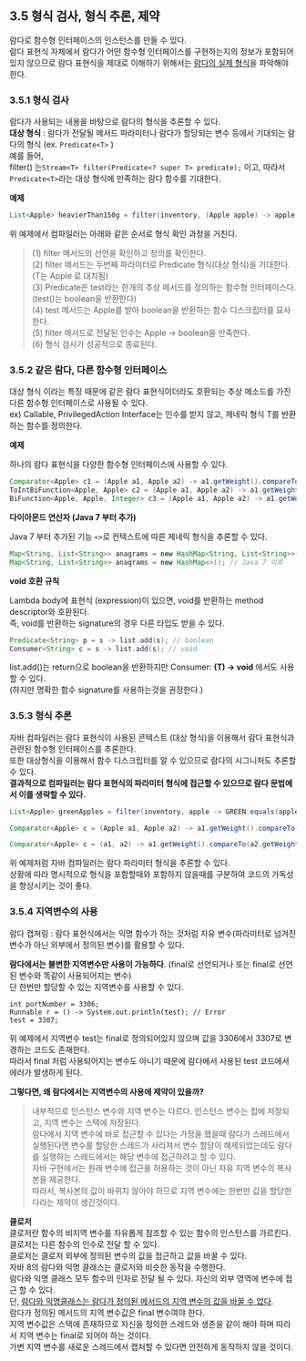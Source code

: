  ## 3.5 형식 검사, 형식 추론, 제약

람다로 함수형 인터페이스의 인스턴스를 만들 수 있다.<br>
람다 표현식 자체에서 람다가 어떤 함수형 인터페이스를 구현하는지의 정보가 포함되어 있지 않으므로 람다 표현식을 제대로 이해하기 위해서는 <u>람다의 실제 형식</u>을 파악해야 한다.

### 3.5.1 형식 검사

람다가 사용되는 내용을 바탕으로 람다의 형식을 추론할 수 있다.<br>
**대상 형식** : 람다가 전달될 메서드 파라미터나 람다가 할당되는 변수 등에서 기대되는 람다의 형식 (ex. `Predicate<T>` )<br>
예를 들어,<br>
filter() 는`Stream<T> filter(Predicate<? super T> predicate);` 이고, 따라서 `Predicate<T>`라는 대상 형식에 만족하는 람다 함수를 기대한다. 

**예제**

```java
List<Apple> heavierThan150g = filter(inventory, (Apple apple) -> apple.getWeight() > 150);
```

위 예제에서 컴파일러는 아래와 같은 순서로 형식 확인 과정을 거친다.

> (1) filter 메서드의 선언을 확인하고 정의를 확인한다.<br>
> (2) filter 메서드는 두번째 파라미터로 Predicate<Apple> 형식(대상 형식)을 기대한다. (T는 Apple 로 대치됨)<br>
> (3) Predicate은 test라는 한개의 추상 메서드를 정의하는 함수형 인터페이스다. (test()는 boolean을 반환한다)<br>
> (4) test 메서드는 Apple를 받아 boolean을 반환하는 함수 디스크립터를 묘사한다.<br>
> (5) filter 메서드로 전달된 인수는 Apple -> boolean을 만족한다.<br>
> (6) 형식 검사가 성공적으로 종료된다.<br>

### 3.5.2 같은 람다, 다른 함수형 인터페이스

대상 형식 이라는 특징 때문에 같은 람다 표현식이더라도 호환되는 추상 메소드를 가진 다른 함수형 인터페이스로 사용될 수 있다.<br>
ex) Callable, PrivilegedAction Interface는 인수를 받지 않고, 제네릭 형식 T를 반환하는 함수를 정의한다.<br>

**예제**

하나의 람다 표현식을 다양한 함수형 인터페이스에 사용할 수 있다.

```java
Comparator<Apple> c1 = (Apple a1, Apple a2) -> a1.getWeight().compareTo(a2.getWeight());
ToIntBiFunction<Apple, Apple> c2 = (Apple a1, Apple a2) -> a1.getWeight().compareTo(a2.getWeight());
BiFunction<Apple, Apple, Integer> c3 = (Apple a1, Apple a2) -> a1.getWeight().compareTo(a2.getWeight());
```

**다이아몬드 연산자 (Java 7 부터 추가)**

Java 7 부터 추가된 기능
`<>`로 컨텍스트에 따른 제네릭 형식을 추론할 수 있다.

```java
Map<String, List<String>> anagrams = new HashMap<String, List<String>>(); // Java 7 이전
Map<String, List<String>> anagrams = new HashMap<>(); // Java 7 이후
```

**void 호환 규칙**

Lambda body에 표현식 (expression)이 있으면, void를 반환하는 method descriptor와 호환된다.<br>
즉, void를 반환하는 signature의 경우 다른 타입도 받을 수 있다.

```java
Predicate<String> p = s -> list.add(s); // boolean
Consumer<String> c = s -> list.add(s); // void
```

list.add()는 return으로 boolean을 반환하지만 Consumer<T>: **(T) -> void** 에서도 사용할 수 있다.<br>
(하지만 명확한 함수 signature를 사용하는것을 권장한다.)

### 3.5.3 형식 추론

자바 컴파일러는 람다 표현식이 사용된 콘텍스트 (대상 형식)을 이용해서 람다 표현식과 관련된 함수형 인터페이스를 추론한다. <br>
또한 대상형식을 이용해서 함수 디스크립터를 알 수 있으므로 람다의 시그니처도 추론할 수 있다. <br>
**결과적으로 컴파일러는 람다 표현식의 파라미터 형식에 접근할 수 있으므로 람다 문법에서 이를 생략할 수 있다.**

```java
List<Apple> greenApples = filter(inventory, apple -> GREEN.equals(apple.getColor())); // Apple 형식 생략

Comparator<Apple> c = (Apple a1, Apple a2) -> a1.getWeight().compareTo(a2.getWeight()); // 형식을 추론하고있지않음

Comparator<Apple> c = (a1, a2) -> a1.getWeight().compareTo(a2.getWeight()); // type을 생략하여 형식을 추론
```

위 예제처럼 자바 컴파일러는 람다 파라미터 형식을 추론할 수 있다. <br>
상황에 따라 명시적으로 형식을 포함할때와 포함하지 않을때를 구분하여 코드의 가독성을 향상시키는 것이 좋다.<br>

### 3.5.4 지역변수의 사용

람다 캡쳐링 : 람다 표현식에서는 익명 함수가 하는 것처럼 자유 변수(파라미터로 넘겨진 변수가 아닌 외부에서 정의된 변수)를 활용할 수 있다.

**람다에서는 불변한 지역변수만 사용이 가능하다**. (final로 선언되거나 또는 final로 선언된 변수와 똑같이 사용되어지는 변수)<br>
단 한번만 할당할 수 있는 지역변수를 사용할 수 있다.

```
int portNumber = 3306;
Runnable r = () -> System.out.println(test); // Error
test = 3307;
```

위 예제에서 지역변수 test는 final로 정의되어있지 않으며 값을 3306에서 3307로 변경하는 코드도 존재한다. <br>
따라서 final 처럼 사용되어지는 변수도 아니기 때문에 람다에서 사용된 test 코드에서 에러가 발생하게 된다.<br>

 

**그렇다면, 왜 람다에서는 지역변수의 사용에 제약이 있을까?**

> 내부적으로 인스턴스 변수와 지역 변수는 다르다. 인스턴스 변수는 힙에 저장되고, 지역 변수는 스택에 저장된다.<br> 
> 람다에서 지역 변수에 바로 접근할 수 있다는 가정을 했을때 람다가 스레드에서 실행된다면 변수를 할당한 스레드가 사라져서 변수 할당이 해제되었는데도 람다를 실행하는 스레드에서는 해당 변수에 접근하려고 할 수 있다.<br> 
> 자바 구현에서는 원래 변수에 접근을 허용하는 것이 아닌 자유 지역 변수의 복사본을 제공한다.<br>
> 따라서, 복사본의 값이 바뀌지 않아야 하므로 지역 변수에는 한번만 값을 할당한다라는 제약이 생긴것이다.<br>



**클로저**<br>
클로저란 함수의 비지역 변수를 자유롭게 참조할 수 있는 함수의 인스턴스를 가르킨다. <br>
클로저는 다른 함수의 인수로 전달 할 수 있다. <br>
클로저는 클로저 외부에 정의된 변수의 값을 접근하고 값을 바꿀 수 있다. <br>
자바 8의 람다와 익명 클래스는 클로저와 비슷한 동작을 수행한다. <br>
람다와 익명 클래스 모두 함수의 인자로 전달 될 수 있다. 자신의 외부 영역에 변수에 접근 할 수 있다.<br>
단, <u>람다와 익명클래스는 람다가 정의된 메서드의 지역 변수의 값을 바꿀 수 없다</u>. <br>
람다가 정의된 메서드의 지역 변수값은 final 변수여야 한다. <br>
지역 변수값은 스택에 존재하므로 자신을 정의한 스레드와 생존을 같이 해야 하며 따라서 지역 변수는 final로 되어야 하는 것이다. <br>
가변 지역 변수를 새로운 스레드에서 캡처할 수 있다면 안전하게 동작하지 않을 것이다. <br>
